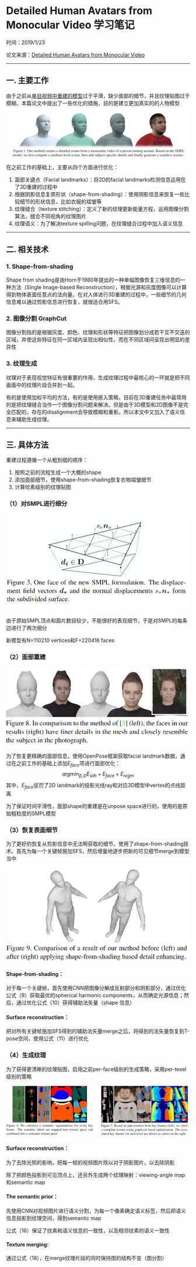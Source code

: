 # Detailed Human Avatars from Monocular Video 学习笔记

时间：2019/1/23

论文来源：[Detailed Human Avatars from Monocular Video]( https://virtualhumans.mpi-inf.mpg.de/papers/alldieck2018detailed/alldieck2018detailed.pdf)

------

## 一. 主要工作

由于之前从[单目视频中重建的模型]( https://arxiv.org/pdf/1803.04758.pdf)过于平滑，缺少面部的细节，并且纹理贴图过于模糊，本篇论文中提出了一些优化的措施，目的是建立更加真实的的人物模型

![](assets/5-5.png)

在之前工作的基础上，主要从四个方面进行优化：

1. 面部关键点（Facial landmarks）：将2D的facial landmarks检测信息运用在了3D重建的过程中
2. 根据阴影信息复原形状（shape-from-shading）：使用阴影信息来恢复一些比较细节的形状信息，比如衣服的褶皱等
3. 纹理缝合（texture stitching）：定义了新的纹理更新能量方程，运用图像分割算法，缝合不同视角的纹理图片
4. 纹理语义：为了解决texture spilling问题，在纹理缝合过程中加入语义信息

------

## 二. 相关技术

### 1. Shape-from-shading

Shape from shading是由Horn于1980年提出的一种单幅图像恢复三维信息的一种方法（Single Image-based Reconstruction），根据光源和灰度图像可以计算得到物体表面任意点的法向量。在对人体进行3D重建的过程中，一些细节的几何信息难以通过剪影信息进行恢复，就很适合用SFS。



### 2. 图像分割 GraphCut

图像分割指的是根据灰度、颜色、纹理和形状等特征把图像划分成若干互不交迭的区域，并使这些特征在同一区域内呈现出相似性，而在不同区域间呈现出明显的差异性



### 3. 纹理生成

纹理对于表现视觉特征有很重要的作用，生成纹理过程中最核心的一环就是把不同画面中的纹理片段合并到一起。

有的是使用加权平均的方法，有的是使用嵌入策略，目前在3D重建任务中最常用的是把纹理缝合当作一个图像分割问题来解决。但是由于3D模型和2D图像不是完全匹配的，存在的disalignment会导致模糊和重影。所以本文中又加入了语义信息来辅助生成纹理。

------

## 三. 具体方法

重建过程遵循一个从粗到细的顺序：

1. 按照之前的流程生成一个大概的shape
2. 添加面部细节，使用shape-from-shading恢复衣物褶皱细节
3. 计算纹素级别的纹理贴图



### （1）对SMPL进行细分

![](assets/5-1.png)

由于原始SMPL顶点和面片数目较少，不能很好的表现细节，于是对SMPL的每条边进行了两次细分

新模型有N=110210 vertices和F=220416 faces



### （2）面部重建

![](assets/5-4.png)

为了恢复更精确的面部信息，使用OpenPose框架获取facial landmark数据，通过在之前工作的基础上添加$E_{face}$项进行面部优化：
$$
arg \min_{\beta,D}E_{silh}+E_{face}+E_{regm}
$$
其中，$E_{face}$惩罚了2D landmark的投影光线ray和对应3D模型中vertex的点线距离

为了保证时间平滑性，面部shape的重建是在unpose space进行的，使用的是原始粗粒度的SMPL模型



### （3）恢复表面细节

为了更好的恢复从剪影信息中无法啊获取的细节，使用了shape-from-shading技术。首先为每一个关键帧施加SFS，然后增量地逐步把新的可见细节merge到模型当中

![](assets/5-3.png)

#### Shape-from-shading：

对于每一个关键帧，首先使用CNN把图像分解成反射部分和阴影部分，通过优化公式（9）获取最优的spherical harmonic components，从而确定光源信息；然后，通过优化公式（10）获得辅助法矢量（shape 信息）

#### Surface reconstruction：

把对所有关键帧施加SFS得到的辅助法矢量merge之后，将得到的法矢量恢复到T-pose空间，使用公式（11）进行优化



### （4）生成纹理

为了获得更清晰的纹理贴图，启用之前per-face级别的生成策略，采用per-texel级别的策略

![](assets/5-2.png)

#### Surface reconstruction：

为了去除光照的影响，把每一帧的视频图片除以对于阴影图片，以去除阴影

除了把颜色投影到可见顶点上，还另外生成两个纹理映射：viewing-angle map和semantic map

#### The semantic prior：

先使用CNN对视频图片进行语义分割，为每一个像素确定语义标签，然后把语义信息投影到纹理空间，得到semantic map

公式（16）保证了纹素和语义信息的一致性，以及相邻纹素的语义一致性

#### Texture merging:

通过公式（18），在merge纹理片段的同时保持图的结构不变（图分割）

